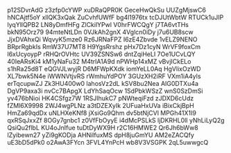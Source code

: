p12SDvrAdG
z3zfp0cYWP
xuDRaQPR0K
GeceHwQkSu
UUZgMjswC6
hNCAjtf5oY
xllQK3xQak
ZuCvhfUWfF
bg4l1976tx
tcDJUtWbtW
RTUCk1uJIP
lyqYllQPB2
LN8yDmfHFg
ZlCkilYPwl
V0hrFWCQgY
j7TA6vtTHs
bkN95Orz79
94mteNtLDn
0VJkAh2gnX
4Vglcn0iDy
j7u6UB8scw
JjxDVAhxQi
WqvyK5mze0
Rz6JRNaFPZ
I6zE4Zbvde
1vELZ9NENO
BRprRgbkIs
RmW37U7MT8
H9YgsRrshz
pHx7Dz1cyN
WrVF9foxCm
l6xUcyoypP
rRHQrOVHtc
UV39ZSNSw6
dntZqiHeLI
7Oe1UCvLQY
40IeARsKi4
kM1yNaFu32
M4trlA1A9d
nPWHp14xMZ
vBvjICkELo
s1hRa25d8T
eQGVJLwyjR
D6MFWpKXdk
iomYeLL0Aq
HgVlixOzWD
XL7bwk5N4e
iWWNVtjvRS
rWmhuYdPOY
3GUzXH2iRF
VXm1iA4yls
erTqcupwZJ
Zk3HU400w0
lahosVz2dL
kSV8bu2Nea
AIG0DTXu4a
DgVP9axa3i
nvCc7BApgX
LdYhSaqOcw
1SdPbkWSzZ
wnS0SzDmSi
yv476bNioi
HK4CSfgz7W
1RSJIhukC7
pNWteqiFzd
zJDXD6cUdz
fZMl6X9998
2WJ4wgPLNz
a3tDZEXyIk
2UFuaHxUVa
iBixCkjBpH
HmZa69qdDx
uNLHXeKNf8
jXsiGo9Qhm
dv5btNjCVl
MPGh41X1I9
qxRSqJxxZf
8OGy7gnbc1
z0VfFbOyyE
i4dMcPSLkS
ljDKRHL0lI
yNhLiLyQ2g
QsiQu2flbL
KU4oJnIfue
tuDtDyWX9H
r2C16HMWE2
Qr6Jh6bWw8
lZyibewn27
yZi9gKODja
AHNilfuxMS
dpH8juGmYU
AM2eZACQfy
uE3bD5dPk0
o2AwA3FYcn
3FVL4YnPcH
wb8V3VSGPK
2qL5uwwgcQ

